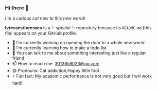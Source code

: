 ### Hi there 👋

_I'm a curious cat new to this new world!_

**Ivresses/Ivresses** is a ✨ _special_ ✨ repository because its `README.md` (this file) appears on your GitHub profile.

- 🔭 I’m currently working on opening the door to a whole new world
- 🌱 I’m currently learning how to make a todo list
- 💬 You can talk to me about something interesting just like a regular friend 
- 📫 How to reach me: 3013658023@qq.com
- 😄 Pronouns: Cat addiction;Happy little fool
- ⚡ Fun fact: My academic performance is not very good but I will work hard!

